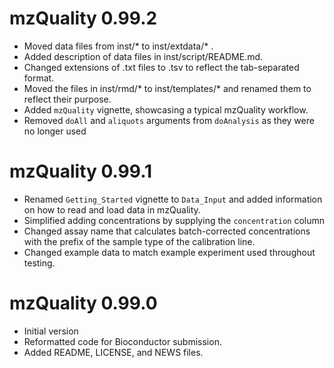 # mzQuality 0.99.2
- Moved data files from inst/* to inst/extdata/* .
- Added description of data files in inst/script/README.md.
- Changed extensions of .txt files to .tsv to reflect the tab-separated format.
- Moved the files in inst/rmd/* to inst/templates/* and renamed them to
  reflect their purpose.
- Added `mzQuality` vignette, showcasing a typical mzQuality workflow.
- Removed `doAll` and `aliquots` arguments from `doAnalysis` as they were
  no longer used

# mzQuality 0.99.1

- Renamed `Getting_Started` vignette to `Data_Input` and added information on 
how to read and load data in mzQuality.
- Simplified adding concentrations by supplying the `concentration` column
- Changed assay name that calculates batch-corrected concentrations with
the prefix of the sample type of the calibration line. 
- Changed example data to match example experiment used throughout testing.

# mzQuality 0.99.0

- Initial version
- Reformatted code for Bioconductor submission.
- Added README, LICENSE, and NEWS files.
